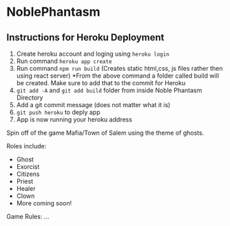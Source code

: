 # NoblePhantasm

## Instructions for Heroku Deployment
1) Create heroku account and loging using `heroku login`
2) Run command `heroku app create`
3) Run command `npm run build` (Creates static html,css, js files rather then using react server)
*From the above command a folder called build will be created. Make sure to add that to the commit for Heroku
4) `git add -A` and `git add build` folder from inside Noble Phantasm Directory
5) Add a git commit message (does not matter what it is)
6) `git push heroku` to deply app
7) App is now running your heroku address

Spin off of the game Mafia/Town of Salem using the theme of ghosts.

Roles include:
  - Ghost
  - Exorcist
  - Citizens
  - Priest
  - Healer
  - Clown
  - More coming soon!
  
Game Rules:
  ...
